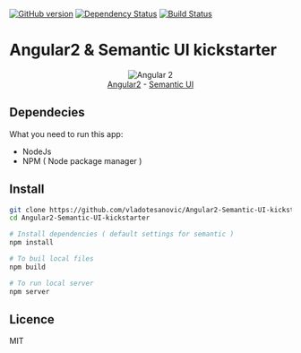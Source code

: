 [![GitHub version](https://badge.fury.io/gh/vladotesanovic%2FAngular2-Semantic-UI-kickstarter.png)](http://badge.fury.io/gh/vladotesanovic%2FAngular2-Semantic-UI-kickstarter)
[![Dependency Status](https://david-dm.org/vladotesanovic/Angular2-Semantic-UI-kickstarter.svg)](https://david-dm.org/vladotesanovic/Angular2-Semantic-UI-kickstarter)
[![Build Status](https://travis-ci.org/vladotesanovic/Angular2-Semantic-UI-kickstarter.svg?branch=master)](https://travis-ci.org/vladotesanovic/Angular2-Semantic-UI-kickstarter)

# Angular2 & Semantic UI kickstarter
<p align="center">
  <img src="http://i.imgur.com/SCTxyan.jpg" alt="Angular 2"/><br/>
  <a href="http://www.angular.io" target="_blank">Angular2</a> - <a href="http://semantic-ui.com" target="_blank">Semantic UI</a> 
</p>

## Dependecies
What you need to run this app:
* NodeJs 
* NPM ( Node package manager )

## Install
```bash
git clone https://github.com/vladotesanovic/Angular2-Semantic-UI-kickstarter.git
cd Angular2-Semantic-UI-kickstarter

# Install dependencies ( default settings for semantic )
npm install

# To buil local files
npm build

# To run local server
npm server
```

## Licence 

MIT